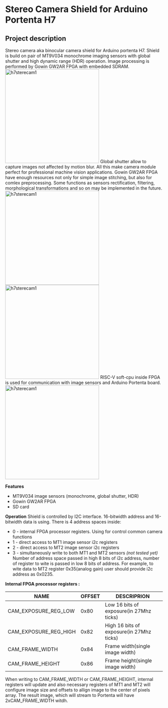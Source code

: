 
# Stereo Camera Shield for Arduino Portenta H7

## Project description

Stereo camera aka binocular camera shield for Arduino portenta H7. Shield is build on pair of MT9V034 monochrome imaging sensors with global shutter and high dynamic range (HDR) operation. 
Image processing is performed by Gowin GW2AR FPGA with embedded SDRAM.<img src="https://user-images.githubusercontent.com/16865504/214307833-3e3a0660-f572-4efa-ba7d-4d174b4c0a16.jpg" alt="h7sterecam1" width="300"/>
Global shutter allow to capture images not affected by motion blur. All this make camera module perfect for professional machine vision applications. Gowin GW2AR FPGA have enough resources not only for simple image stitching, but also for comlex preprocessing. Some functions as sensors rectification, filtering,  morphological transformations and so on may be implemented in the future. 
<img src="https://user-images.githubusercontent.com/16865504/214308006-f777c4a0-99e1-41d8-a09b-72813dce607c.jpg" alt="h7sterecam1" width="300"/> <img src="https://user-images.githubusercontent.com/16865504/214307886-1f947933-f801-4622-a5af-4a8aa72c0f90.jpg" alt="h7sterecam1" width="300"/>
RISC-V soft-cpu inside FPGA is used for communication with image sensors and Arduino Portenta board. 
<img src="https://user-images.githubusercontent.com/16865504/214307930-dd9ed489-e82f-4246-8c2d-3810b5594efd.jpg" alt="h7sterecam1" width="300"/>

 **Features**
 - MT9V034 image sensors (monochrome, global shutter, HDR)
 - Gowin GW2AR FPGA
 - SD card 
 
 **Operation**
Shield is controlled by I2C interface. 16-bitwidth address and  16-bitwidth data is using. There is 4 address spaces inside:
 -  0 - internal FPGA processor registers. Using for control common camera functions
 -  1 - direct access to MT1 image sensor i2c registers
 -  2 - direct access to MT2 image sensor i2c registers
 -  3 - simultaneously write to both MT1 and MT2 sensors *(not tested yet)*
Number of address space passed in high 8 bits of i2c address, number of register to wite is passed in low 8 bits of address.  For example, to wite data to MT2 register 0x35(analog gain) user should provide i2c address as 0x0235.

**Internal FPGA processor registers :**

|NAME                |OFFSET|DESCRIPRION|
|----------------|-------------------------------|-----------------------------|
|CAM_EXPOSURE_REG_LOW 	|0x80          |Low 16 bits  of exposure(in 27Mhz ticks)            |
|CAM_EXPOSURE_REG_HIGH	|0x82           |High 16 bits  of exposure(in 27Mhz ticks)            |
|CAM_FRAME_WIDTH			|0x84|Frame width(single image width)|
|CAM_FRAME_HEIGHT			|0x86|Frame height(single image width)|

When writing to CAM_FRAME_WIDTH or CAM_FRAME_HEIGHT, internal registers will update and also necessary registers of MT1 and MT2 will configure image size and offsets to allign image to the center of pixels array. The result image, which will stream to Portenta will have 2xCAM_FRAME_WIDTH witdh. 
